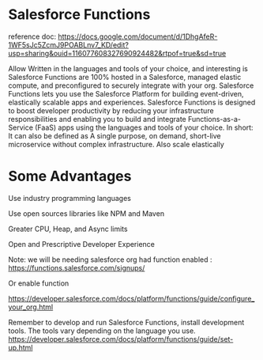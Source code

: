 # Salesforce Functions 
reference doc: https://docs.google.com/document/d/1DhgAfeR-1WF5sJc5ZcmJ9POABLnv7_KD/edit?usp=sharing&ouid=116077608327690924482&rtpof=true&sd=true 

Allow Written in the languages and tools of your choice, and  interesting is Salesforce Functions are 100% hosted in a Salesforce, managed elastic compute, and preconfigured to securely integrate with your org.
Salesforce Functions lets you use the Salesforce Platform for building event-driven, elastically scalable apps and experiences. Salesforce Functions is designed to boost developer productivity by reducing your infrastructure responsibilities and enabling you to build and integrate Functions-as-a-Service (FaaS) apps using the languages and tools of your choice.
In short: It can also be defined as A single purpose, on demand, short-live microservice without complex infrastructure. Also scale elastically
# Some Advantages
Use industry programming languages

Use open sources libraries like NPM and Maven

Greater CPU, Heap, and Async limits

Open and Prescriptive Developer Experience


Note: we will be needing salesforce org had function enabled : https://functions.salesforce.com/signups/ 

Or enable function

https://developer.salesforce.com/docs/platform/functions/guide/configure_your_org.html 

Remember to develop and run Salesforce Functions, install development tools. The tools vary depending on the language you use.
https://developer.salesforce.com/docs/platform/functions/guide/set-up.html 


